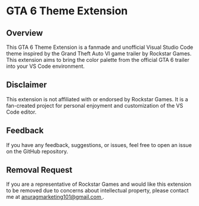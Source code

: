 # GTA 6 Theme Extension

## Overview

This GTA 6 Theme Extension is a fanmade and unofficial Visual Studio Code theme inspired by the Grand Theft Auto VI game trailer by Rockstar Games. This extension aims to bring the color palette from the official GTA 6 trailer into your VS Code environment.

## Disclaimer

This extension is not affiliated with or endorsed by Rockstar Games. It is a fan-created project for personal enjoyment and customization of the VS Code editor.
## Feedback

If you have any feedback, suggestions, or issues, feel free to open an issue on the GitHub repository.

## Removal Request

If you are a representative of Rockstar Games and would like this extension to be removed due to concerns about intellectual property, please contact me at [anuragmarketing101@gmail.com
](mailto:anuragmarketing101@gmail.com
).
